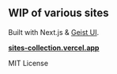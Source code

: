 WIP of various sites
--

Built with Next.js & [Geist UI](https://react.geist-ui.dev/).

[**sites-collection.vercel.app**](https://sites-collection.vercel.app)

MIT License
